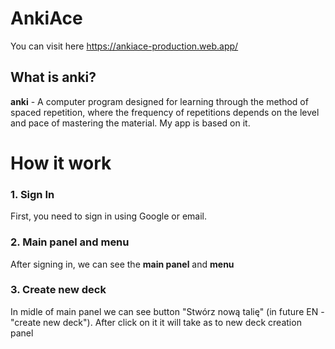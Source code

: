 # AnkiAce

You can visit here https://ankiace-production.web.app/

## What is anki?
**anki** - A computer program designed for learning through the method of spaced repetition, where the frequency of repetitions depends on the level and pace of mastering the material. My app is based on it.

# How it work
### 1. Sign In
First, you need to sign in using Google or email.

### 2. Main panel and menu
After signing in, we can see the **main panel** and **menu**

### 3. Create new deck
In midle of main panel we can see button "Stwórz nową talię" (in future EN - "create new deck"). After click on it it will take as to new deck creation panel


